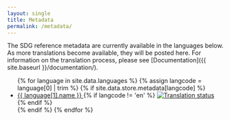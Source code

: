 ```yaml
---
layout: single
title: Metadata
permalink: /metadata/
---
```

The SDG reference metadata are currently available in the languages below. As more translations become available, they will be posted here. For information on the translation process, please see [Documentation]({{ site.baseurl }}/documentation/).

<ul>
  {% for language in site.data.languages %}
  {% assign langcode = language[0] | trim %}
  {% if site.data.store.metadata[langcode] %}
  <li>
    <a class="btn btn--info" href="{{ site.baseurl }}/metadata/{{ language[0] }}">
      {{ language[1].name }}
    </a>
    {% if langcode != 'en' %}
    <a href="https://hosted.weblate.org/engage/sdg-metadata/{{ language[0] }}/">
      <img src="https://hosted.weblate.org/widgets/sdg-metadata/{{ language[0] }}/svg-badge.svg" alt="Translation status" />
    </a>
    {% endif %}
  </li>
  {% endif %}
  {% endfor %}
</ul>
